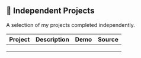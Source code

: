## 🚀 Independent Projects

A selection of my projects completed independently.

| Project | Description | Demo | Source |
|---------|-------------|------|--------|
|         |             |      |        |
|         |             |      |        |
|         |             |      |        |


